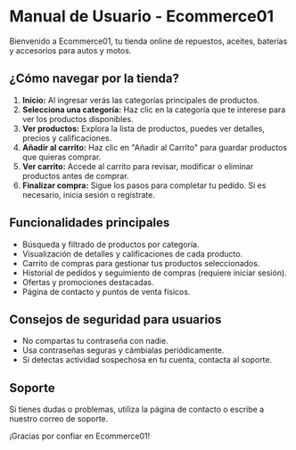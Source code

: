 # Manual de Usuario - Ecommerce01

Bienvenido a Ecommerce01, tu tienda online de repuestos, aceites, baterías y accesorios para autos y motos.

## ¿Cómo navegar por la tienda?
1. **Inicio:** Al ingresar verás las categorías principales de productos.
2. **Selecciona una categoría:** Haz clic en la categoría que te interese para ver los productos disponibles.
3. **Ver productos:** Explora la lista de productos, puedes ver detalles, precios y calificaciones.
4. **Añadir al carrito:** Haz clic en "Añadir al Carrito" para guardar productos que quieras comprar.
5. **Ver carrito:** Accede al carrito para revisar, modificar o eliminar productos antes de comprar.
6. **Finalizar compra:** Sigue los pasos para completar tu pedido. Si es necesario, inicia sesión o regístrate.

## Funcionalidades principales
- Búsqueda y filtrado de productos por categoría.
- Visualización de detalles y calificaciones de cada producto.
- Carrito de compras para gestionar tus productos seleccionados.
- Historial de pedidos y seguimiento de compras (requiere iniciar sesión).
- Ofertas y promociones destacadas.
- Página de contacto y puntos de venta físicos.

## Consejos de seguridad para usuarios
- No compartas tu contraseña con nadie.
- Usa contraseñas seguras y cámbialas periódicamente.
- Si detectas actividad sospechosa en tu cuenta, contacta al soporte.

## Soporte
Si tienes dudas o problemas, utiliza la página de contacto o escribe a nuestro correo de soporte.

¡Gracias por confiar en Ecommerce01!
